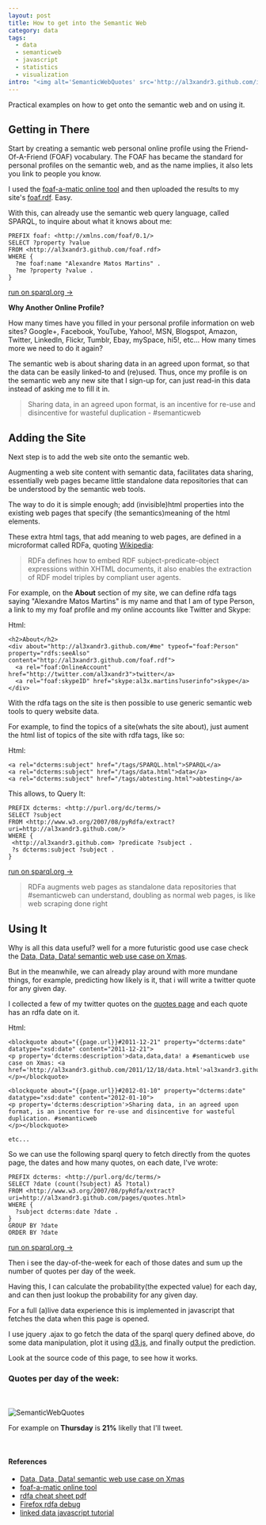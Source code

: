 ```yaml
--- 
layout: post
title: How to get into the Semantic Web
category: data
tags:
  - data
  - semanticweb
  - javascript
  - statistics
  - visualization
intro: "<img alt='SemanticWebQuotes' src='http://al3xandr3.github.com/img/semanticweb_quotes.png'/><br /><strong>Practical examples</strong> on <i>getting in there</i>, <i>adding the site</i> and <i>using it</i>"
---
```


Practical examples on how to get onto the semantic web and on using it. 

## Getting in There

Start by creating a semantic web personal online profile using the Friend-Of-A-Friend (FOAF) vocabulary. The FOAF has became the standard for personal profiles on the semantic web, and as the name implies, it also lets you link to people you know.

I used the [foaf-a-matic online tool](http://www.ldodds.com/foaf/foaf-a-matic) and then uploaded the results to my site's [foaf.rdf](http://al3xandr3.github.com/foaf.rdf). Easy.

With this, can already use the semantic web query language, called SPARQL, to inquire about what it knows about me:

    PREFIX foaf: <http://xmlns.com/foaf/0.1/>
    SELECT ?property ?value
    FROM <http://al3xandr3.github.com/foaf.rdf>
    WHERE { 
      ?me foaf:name "Alexandre Matos Martins" .
      ?me ?property ?value .
    }

<a href="http://www.sparql.org/sparql?query=++++PREFIX+foaf%3A+%3Chttp%3A%2F%2Fxmlns.com%2Ffoaf%2F0.1%2F%3E%0D%0A++++SELECT+%3Fproperty+%3Fvalue%0D%0A++++FROM+%3Chttp%3A%2F%2Fal3xandr3.github.com%2Ffoaf.rdf%3E%0D%0A++++where+%7B+%0D%0A++++++%3Fme+foaf%3Aname+%22Alexandre+Matos+Martins%22+.%0D%0A++++++%3Fme+%3Fproperty+%3Fvalue+.%0D%0A++++%7D&default-graph-uri=&output=xml&stylesheet=%2Fxml-to-html.xsl" target="_blank">run on sparql.org &rarr;</a>


**Why Another Online Profile?**

How many times have you filled in your personal profile information on web sites? Google+, Facebook, YouTube, Yahoo!, MSN, Blogspot, Amazon, Twitter, LinkedIn, Flickr, Tumblr, Ebay, mySpace, hi5!, etc... How many times more we need to do it again?

The semantic web is about sharing data in an agreed upon format, so that the data can be easily linked-to and (re)used. Thus, once my profile is on the semantic web any new site that I sign-up for, can just read-in this data instead of asking me to fill it in.

> Sharing data, in an agreed upon format, is an incentive for re-use and disincentive for wasteful duplication - #semanticweb



## Adding the Site

Next step is to add the web site onto the semantic web. 

Augmenting a web site content with semantic data, facilitates data sharing, essentially web pages became little standalone data repositories that can be understood by the semantic web tools.

The way to do it is simple enough; add (invisible)html properties into the existing web pages that specify (the semantics)meaning of the html elements. 

These extra html tags, that add meaning to web pages, are defined in a microformat called RDFa, quoting [Wikipedia](http://en.wikipedia.org/wiki/RDFa):

> RDFa defines how to embed RDF subject-predicate-object expressions within XHTML documents, it also enables the extraction of RDF model triples by compliant user agents.

For example, on the **About** section of my site, we can define rdfa tags saying "Alexandre Matos Martins" is my name and that I am of type Person, a link to my my foaf profile and my online accounts like Twitter and Skype:

  Html:

    <h2>About</h2>
    <div about="http://al3xandr3.github.com/#me" typeof="foaf:Person" property="rdfs:seeAlso" content="http://al3xandr3.github.com/foaf.rdf">
      <a rel="foaf:OnlineAccount" href="http://twitter.com/al3xandr3">twitter</a>
      <a rel="foaf:skypeID" href="skype:al3x.martins?userinfo">skype</a>
    </div>

With the rdfa tags on the site is then possible to use generic semantic web tools to query website data.

For example, to find the topics of a site(whats the site about), just aument the html list of topics of the site with rdfa tags, like so:

  Html:

    <a rel="dcterms:subject" href="/tags/SPARQL.html">SPARQL</a>
    <a rel="dcterms:subject" href="/tags/data.html">data</a>
    <a rel="dcterms:subject" href="/tags/abtesting.html">abtesting</a>

  This allows, to Query It:

    PREFIX dcterms: <http://purl.org/dc/terms/>
    SELECT ?subject 
    FROM <http://www.w3.org/2007/08/pyRdfa/extract?uri=http://al3xandr3.github.com/>
    WHERE {
     <http://al3xandr3.github.com> ?predicate ?subject . 
     ?s dcterms:subject ?subject .
    }

<a href="http://www.sparql.org/sparql?query=++++PREFIX++dcterms%3A+%3Chttp%3A%2F%2Fpurl.org%2Fdc%2Fterms%2F%3E%0D%0A++++SELECT+%3Fsubject+%0D%0A++++FROM+%3Chttp%3A%2F%2Fwww.w3.org%2F2007%2F08%2FpyRdfa%2Fextract%3Furi%3Dhttp%3A%2F%2Fal3xandr3.github.com%2F%3E%0D%0A++++WHERE+%7B%0D%0A+++++%3Chttp%3A%2F%2Fal3xandr3.github.com%3E+%3Fpredicate+%3Fsubject+.+%0D%0A+++++%3Fs+dcterms%3Asubject+%3Fsubject+.%0D%0A++++%7D&default-graph-uri=&output=xml&stylesheet=%2Fxml-to-html.xsl" target="_blank">run on sparql.org &rarr;</a>


> RDFa augments web pages as standalone data repositories that #semanticweb can understand, doubling as normal web pages, is like web scraping done right


## Using It

Why is all this data useful? well for a more futuristic good use case check the [Data, Data, Data! semantic web use case on Xmas](http://al3xandr3.github.com/2011/12/18/data.html).

But in the meanwhile, we can already play around with more mundane things, for example, predicting how likely is it, that i will write a twitter quote for any given day.

I collected a few of my twitter quotes on the [quotes page](http://al3xandr3.github.com/pages/quotes.html) and each quote has an rdfa date on it.

  Html:

    <blockquote about="{{page.url}}#2011-12-21" property="dcterms:date" datatype="xsd:date" content="2011-12-21">
    <p property='dcterms:description'>data,data,data! a #semanticweb use case on Xmas: <a href='http://al3xandr3.github.com/2011/12/18/data.html'>al3xandr3.github.com</a>
    </p></blockquote>

    <blockquote about="{{page.url}}#2012-01-10" property="dcterms:date" datatype="xsd:date" content="2012-01-10">
    <p property='dcterms:description'>Sharing data, in an agreed upon format, is an incentive for re-use and disincentive for wasteful duplication. #semanticweb
    </p></blockquote>

    etc...

So we can use the following sparql query to fetch directly from the quotes page, the dates and how many quotes, on each date, I've wrote:

    PREFIX dcterms: <http://purl.org/dc/terms/>
    SELECT ?date (count(?subject) AS ?total)
    FROM <http://www.w3.org/2007/08/pyRdfa/extract?uri=http://al3xandr3.github.com/pages/quotes.html>
    WHERE { 
      ?subject dcterms:date ?date .
    }
    GROUP BY ?date
    ORDER BY ?date

<a href="http://www.sparql.org/sparql?query=++++PREFIX++dcterms%3A+%3Chttp%3A%2F%2Fpurl.org%2Fdc%2Fterms%2F%3E%0D%0A++++SELECT+%3Fdate+%28count%28%3Fsubject%29+AS+%3Ftotal%29%0D%0A++++FROM+%3Chttp%3A%2F%2Fwww.w3.org%2F2007%2F08%2FpyRdfa%2Fextract%3Furi%3Dhttp%3A%2F%2Fal3xandr3.github.com%2Fpages%2Fquotes.html%3E%0D%0A++++WHERE+%7B+%0D%0A++++++%3Fsubject+dcterms%3Adate+%3Fdate+.%0D%0A++++%7D%0D%0A++++GROUP+BY+%3Fdate%0D%0A++++ORDER+BY+%3Fdate&default-graph-uri=&output=xml&stylesheet=%2Fxml-to-html.xsl" target="_blank">run on sparql.org &rarr;</a>

Then i see the day-of-the-week for each of those dates and sum up the number of quotes per day of the week.

Having this, I can calculate the probability(the expected value) for each day, and can then just lookup the probability for any given day.

For a full (a)live data experience this is implemented in javascript that fetches the data when this page is opened.

I use jquery .ajax to go fetch the data of the sparql query defined above, do some data manipulation, plot it using [d3.js](http://mbostock.github.com/d3/), and finally output the prediction.

Look at the source code of this page, to see how it works.

### Quotes per day of the week:

<br />
<br />
<script type="text/javascript" src="http://www.datejs.com/build/date.js"></script>
<script type="text/javascript" src="http://mbostock.github.com/d3/d3.js"></script>

<div id="chart"><img alt='SemanticWebQuotes' id="backup" src='http://al3xandr3.github.com/img/semanticweb_quotes.png'/></div>
<script type="text/javascript">
var count = "                                  \
  PREFIX  dcterms: <http://purl.org/dc/terms/> \
  SELECT ?date (count(?subject) AS ?total)     \
  FROM <http://www.w3.org/2007/08/pyRdfa/extract?uri=http://al3xandr3.github.com/pages/quotes.html> \
  WHERE {                         \
  ?subject dcterms:date ?date .   \
  }                               \
  GROUP BY ?date                  \
  ORDER BY ?date                  \
  ", 
  day, per_day={"Mon":0,"Tue":0,"Wed":0,"Thu":0,"Fri":0,"Sat":0,"Sun":0},
  data=[],
  total_tw=0, today_tw=0;

$.ajax({
  url: "http://sparql.org/sparql?query=" + encodeURIComponent(count) + "&output=json",
  dataType: "jsonp",
  success: function(d) {

    // group per day-of-week
    $.each(d.results.bindings, function(i, v) { 
      day = (new Date.parse(v.date.value)).toString("ddd");
      per_day[day] += parseInt(v.total.value);
    });

    // plot & stats
    $.each(per_day, function(k, v) { 
      // setup for plot
      data.push({day: k, value: v});

      // stats
      total_tw += v;
      if (k == Date.today().toString("ddd")) {
        today_tw = v;
      }
    });
    
    // we have data, static backup
    if (per_day["Thu"] !== 0) {
      $('#backup').remove();
    }

    var w = 420,
    h = 200,
    x = d3.scale.linear().domain([0, data.length]).range([0, w]),
    y = d3.scale.linear().domain([0, d3.max(data, function(d) {return d.value;})]).range([0,h]);

    var chart = d3.select("#chart")
      .append("svg")
        .attr("width",  w+30)
        .attr("height", h+30); 
  
    chart.selectAll("rect")
        .data(data)
      .enter().append("rect")
        .attr("x", function(d,i) { return x(i); })
        .attr("y", function(d) { return h - y(d.value); })
        .attr("height", function(d) { return y(d.value); })
        .attr("width", 40)
        .attr("fill", "#2d578b");

    chart.selectAll("text.bars")
        .data(data)
      .enter().append("text")
        .attr("x", function(d, i) { return x(i) + 20; })
        .attr("y", function(d) { return h - y(d.value) + 3; })
        .attr("dy", "1.2em")
        .attr("text-anchor", "middle")
        .text(function(d) { return d.value;})
        .attr("fill", "white");

    chart.selectAll("text.xAxis")
        .data(data)
      .enter().append("text")
        .attr("x", function(d,i) { return x(i) + 20; })
        .attr("y", h)
        .attr("text-anchor", "middle")
        .attr("style", "font-size: 12 important!; font-family: Helvetica, sans-serif")
        .text(function(d) { return d.day;})
        .attr("transform", "translate(0, 18)")
        .attr("class", "xAxis");

    // Prediction Text
    $('#prediction').html("Today is <strong>" + 
                        Date.today().toString("dddd") + 
                        "</strong>, so is <strong>" +
                        Math.round(today_tw/total_tw*100) +
                        "%</strong> likely that I'll tweet.");
  }
});
</script>

<span id="prediction">For example on <strong>Thursday</strong> is <strong>21%</strong> likelly that I'll tweet.</span>

<br />

#### References

- [Data, Data, Data! semantic web use case on Xmas](http://al3xandr3.github.com/2011/12/18/data.html)
- [foaf-a-matic online tool](http://www.ldodds.com/foaf/foaf-a-matic)
- [rdfa cheat sheet pdf](http://t.co/4bhVAHfV)
- [Firefox rdfa debug](http://rdfadev.sourceforge.net/)
- [linked data javascript tutorial](http://dailyjs.com/2010/11/26/linked-data-and-javascript/)